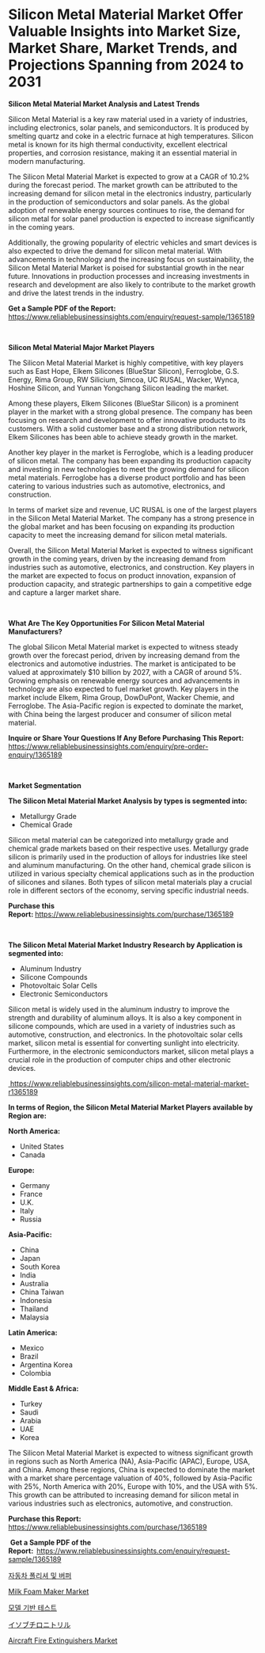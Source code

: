 <p><h1>Silicon Metal Material Market Offer Valuable Insights into Market Size, Market Share, Market Trends, and Projections Spanning from 2024 to 2031</h1></p><p><strong>Silicon Metal Material Market Analysis and Latest Trends</strong></p>
<p><p>Silicon Metal Material is a key raw material used in a variety of industries, including electronics, solar panels, and semiconductors. It is produced by smelting quartz and coke in a electric furnace at high temperatures. Silicon metal is known for its high thermal conductivity, excellent electrical properties, and corrosion resistance, making it an essential material in modern manufacturing.</p><p>The Silicon Metal Material Market is expected to grow at a CAGR of 10.2% during the forecast period. The market growth can be attributed to the increasing demand for silicon metal in the electronics industry, particularly in the production of semiconductors and solar panels. As the global adoption of renewable energy sources continues to rise, the demand for silicon metal for solar panel production is expected to increase significantly in the coming years.</p><p>Additionally, the growing popularity of electric vehicles and smart devices is also expected to drive the demand for silicon metal material. With advancements in technology and the increasing focus on sustainability, the Silicon Metal Material Market is poised for substantial growth in the near future. Innovations in production processes and increasing investments in research and development are also likely to contribute to the market growth and drive the latest trends in the industry.</p></p>
<p><strong>Get a Sample PDF of the Report:&nbsp;</strong> <a href="https://www.reliablebusinessinsights.com/enquiry/request-sample/1365189">https://www.reliablebusinessinsights.com/enquiry/request-sample/1365189</a></p>
<p>&nbsp;</p>
<p><strong>Silicon Metal Material Major Market Players</strong></p>
<p><p>The Silicon Metal Material Market is highly competitive, with key players such as East Hope, Elkem Silicones (BlueStar Silicon), Ferroglobe, G.S. Energy, Rima Group, RW Silicium, Simcoa, UC RUSAL, Wacker, Wynca, Hoshine Silicon, and Yunnan Yongchang Silicon leading the market. </p><p>Among these players, Elkem Silicones (BlueStar Silicon) is a prominent player in the market with a strong global presence. The company has been focusing on research and development to offer innovative products to its customers. With a solid customer base and a strong distribution network, Elkem Silicones has been able to achieve steady growth in the market.</p><p>Another key player in the market is Ferroglobe, which is a leading producer of silicon metal. The company has been expanding its production capacity and investing in new technologies to meet the growing demand for silicon metal materials. Ferroglobe has a diverse product portfolio and has been catering to various industries such as automotive, electronics, and construction.</p><p>In terms of market size and revenue, UC RUSAL is one of the largest players in the Silicon Metal Material Market. The company has a strong presence in the global market and has been focusing on expanding its production capacity to meet the increasing demand for silicon metal materials.</p><p>Overall, the Silicon Metal Material Market is expected to witness significant growth in the coming years, driven by the increasing demand from industries such as automotive, electronics, and construction. Key players in the market are expected to focus on product innovation, expansion of production capacity, and strategic partnerships to gain a competitive edge and capture a larger market share.</p></p>
<p>&nbsp;</p>
<p><strong>What Are The Key Opportunities For Silicon Metal Material Manufacturers?</strong></p>
<p><p>The global Silicon Metal Material market is expected to witness steady growth over the forecast period, driven by increasing demand from the electronics and automotive industries. The market is anticipated to be valued at approximately $10 billion by 2027, with a CAGR of around 5%. Growing emphasis on renewable energy sources and advancements in technology are also expected to fuel market growth. Key players in the market include Elkem, Rima Group, DowDuPont, Wacker Chemie, and Ferroglobe. The Asia-Pacific region is expected to dominate the market, with China being the largest producer and consumer of silicon metal material.</p></p>
<p><strong>Inquire or Share Your Questions If Any Before Purchasing This Report:</strong> <a href="https://www.reliablebusinessinsights.com/enquiry/pre-order-enquiry/1365189">https://www.reliablebusinessinsights.com/enquiry/pre-order-enquiry/1365189</a></p>
<p>&nbsp;</p>
<p><strong>Market Segmentation</strong></p>
<p><strong>The Silicon Metal Material Market Analysis by types is segmented into:</strong></p>
<p><ul><li>Metallurgy Grade</li><li>Chemical Grade</li></ul></p>
<p><p>Silicon metal material can be categorized into metallurgy grade and chemical grade markets based on their respective uses. Metallurgy grade silicon is primarily used in the production of alloys for industries like steel and aluminum manufacturing. On the other hand, chemical grade silicon is utilized in various specialty chemical applications such as in the production of silicones and silanes. Both types of silicon metal materials play a crucial role in different sectors of the economy, serving specific industrial needs.</p></p>
<p><strong>Purchase this Report:&nbsp;</strong><a href="https://www.reliablebusinessinsights.com/purchase/1365189">https://www.reliablebusinessinsights.com/purchase/1365189</a></p>
<p>&nbsp;</p>
<p><strong>The Silicon Metal Material Market Industry Research by Application is segmented into:</strong></p>
<p><ul><li>Aluminum Industry</li><li>Silicone Compounds</li><li>Photovoltaic Solar Cells</li><li>Electronic Semiconductors</li></ul></p>
<p><p>Silicon metal is widely used in the aluminum industry to improve the strength and durability of aluminum alloys. It is also a key component in silicone compounds, which are used in a variety of industries such as automotive, construction, and electronics. In the photovoltaic solar cells market, silicon metal is essential for converting sunlight into electricity. Furthermore, in the electronic semiconductors market, silicon metal plays a crucial role in the production of computer chips and other electronic devices.</p></p>
<p><a href="https://www.reliablebusinessinsights.com/silicon-metal-material-market-r1365189">&nbsp;https://www.reliablebusinessinsights.com/silicon-metal-material-market-r1365189</a></p>
<p><strong>In terms of Region, the Silicon Metal Material Market Players available by Region are:</strong></p>
<p>
    <p> <strong> North America: </strong>
        <ul>
            <li>United States</li>
            <li>Canada</li>
        </ul>
        </p> 
    <p> <strong> Europe: </strong>
        <ul>
            <li>Germany</li>
            <li>France</li>
            <li>U.K.</li>
            <li>Italy</li>
            <li>Russia</li>
        </ul>
        </p> 
    <p> <strong> Asia-Pacific: </strong>
        <ul>
            <li>China</li>
            <li>Japan</li>
            <li>South Korea</li>
            <li>India</li>
            <li>Australia</li>
            <li>China Taiwan</li>
            <li>Indonesia</li>
            <li>Thailand</li>
            <li>Malaysia</li>
        </ul>
        </p> 
    <p> <strong> Latin America: </strong>
        <ul>
            <li>Mexico</li>
            <li>Brazil</li>
            <li>Argentina Korea</li>
            <li>Colombia</li>
        </ul>
        </p> 
    <p> <strong> Middle East & Africa: </strong>
        <ul>
            <li>Turkey</li>
            <li>Saudi</li>
            <li>Arabia</li>
            <li>UAE</li>
            <li>Korea</li>
        </ul>
    </p>
    </p>
<p><p>The Silicon Metal Material Market is expected to witness significant growth in regions such as North America (NA), Asia-Pacific (APAC), Europe, USA, and China. Among these regions, China is expected to dominate the market with a market share percentage valuation of 40%, followed by Asia-Pacific with 25%, North America with 20%, Europe with 10%, and the USA with 5%. This growth can be attributed to increasing demand for silicon metal in various industries such as electronics, automotive, and construction.</p></p>
<p><strong>Purchase this Report: </strong><a href="https://www.reliablebusinessinsights.com/purchase/1365189">https://www.reliablebusinessinsights.com/purchase/1365189</a></p>
<p>&nbsp;<strong>Get a Sample PDF of the Report:&nbsp;&nbsp;</strong><a href="https://www.reliablebusinessinsights.com/enquiry/request-sample/1365189">https://www.reliablebusinessinsights.com/enquiry/request-sample/1365189</a></p>
<p><strong></strong></p>
<p><p><a href="https://medium.com/@sophieinleeds/%EC%B0%A8-%EC%97%B0%EB%A7%88%EA%B8%B0%EC%99%80-%EB%B2%84%ED%8D%BC-%EC%8B%9C%EC%9E%A5%EC%9D%84-%EB%B6%84%EC%84%9D%ED%95%9C-%EA%B8%80%EB%A1%9C%EB%B2%8C-%EC%82%B0%EC%97%85-%EC%A0%84%EB%A7%9D-%EB%B0%8F-%EC%98%88%EC%B8%A1-2024%EB%85%84%EB%B6%80%ED%84%B0-2031%EB%85%84%EA%B9%8C%EC%A7%80-d6963df32947">자동차 폴리셔 및 버퍼</a></p><p><a href="https://www.linkedin.com/pulse/emerging-trends-milk-foam-maker-market-global-outlook-future-9lx6f">Milk Foam Maker Market</a></p><p><a href="https://medium.com/@hermanokutneva7878567/%EB%AA%A8%EB%8D%B8-%EA%B8%B0%EB%B0%98-%ED%85%8C%EC%8A%A4%ED%8C%85-%EC%8B%9C%EC%9E%A5-%EB%8F%99%ED%96%A5-%EB%B0%8F-%EC%8B%9C%EC%9E%A5-%EB%B6%84%EC%84%9D%EC%9D%80-2024-2031%EB%85%84-%EA%B8%B0%EA%B0%84%EC%9D%84-%EB%8C%80%EC%83%81%EC%9C%BC%EB%A1%9C-%EC%98%88%EC%B8%A1%EB%90%A9%EB%8B%88%EB%8B%A4-6b753a776160">모델 기반 테스트</a></p><p><a href="https://medium.com/@jerrycurtis23/%E3%82%A4%E3%82%BD%E3%83%96%E3%83%81%E3%83%AD%E3%83%8B%E3%83%88%E3%83%AA%E3%83%AB%E5%B8%82%E5%A0%B4%E5%B1%95%E6%9C%9B-%E6%A5%AD%E7%95%8C%E6%A6%82%E8%A6%81%E3%81%A8%E4%BA%88%E6%B8%AC-2024%E5%B9%B4%E3%81%8B%E3%82%892031%E5%B9%B4-d36defed6756">イソブチロニトリル</a></p><p><a href="https://www.linkedin.com/pulse/insights-aircraft-fire-extinguishers-market-size-which-expanding-9eeef">Aircraft Fire Extinguishers Market</a></p></p>